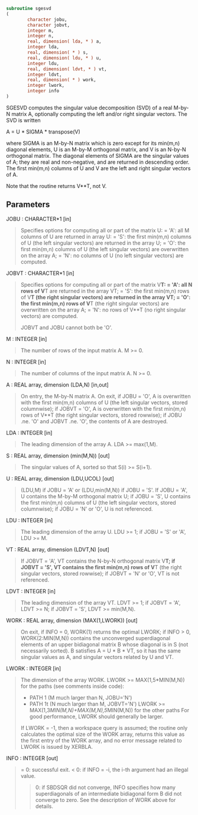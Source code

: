 ```fortran
subroutine sgesvd
(
        character jobu,
        character jobvt,
        integer m,
        integer n,
        real, dimension( lda, * ) a,
        integer lda,
        real, dimension( * ) s,
        real, dimension( ldu, * ) u,
        integer ldu,
        real, dimension( ldvt, * ) vt,
        integer ldvt,
        real, dimension( * ) work,
        integer lwork,
        integer info
)
```

SGESVD computes the singular value decomposition (SVD) of a real
M-by-N matrix A, optionally computing the left and/or right singular
vectors. The SVD is written

A = U * SIGMA * transpose(V)

where SIGMA is an M-by-N matrix which is zero except for its
min(m,n) diagonal elements, U is an M-by-M orthogonal matrix, and
V is an N-by-N orthogonal matrix.  The diagonal elements of SIGMA
are the singular values of A; they are real and non-negative, and
are returned in descending order.  The first min(m,n) columns of
U and V are the left and right singular vectors of A.

Note that the routine returns V**T, not V.

## Parameters
JOBU : CHARACTER*1 [in]
> Specifies options for computing all or part of the matrix U:
> = 'A':  all M columns of U are returned in array U:
> = 'S':  the first min(m,n) columns of U (the left singular
> vectors) are returned in the array U;
> = 'O':  the first min(m,n) columns of U (the left singular
> vectors) are overwritten on the array A;
> = 'N':  no columns of U (no left singular vectors) are
> computed.

JOBVT : CHARACTER*1 [in]
> Specifies options for computing all or part of the matrix
> V**T:
> = 'A':  all N rows of V**T are returned in the array VT;
> = 'S':  the first min(m,n) rows of V**T (the right singular
> vectors) are returned in the array VT;
> = 'O':  the first min(m,n) rows of V**T (the right singular
> vectors) are overwritten on the array A;
> = 'N':  no rows of V**T (no right singular vectors) are
> computed.
> 
> JOBVT and JOBU cannot both be 'O'.

M : INTEGER [in]
> The number of rows of the input matrix A.  M >= 0.

N : INTEGER [in]
> The number of columns of the input matrix A.  N >= 0.

A : REAL array, dimension (LDA,N) [in,out]
> On entry, the M-by-N matrix A.
> On exit,
> if JOBU = 'O',  A is overwritten with the first min(m,n)
> columns of U (the left singular vectors,
> stored columnwise);
> if JOBVT = 'O', A is overwritten with the first min(m,n)
> rows of V**T (the right singular vectors,
> stored rowwise);
> if JOBU .ne. 'O' and JOBVT .ne. 'O', the contents of A
> are destroyed.

LDA : INTEGER [in]
> The leading dimension of the array A.  LDA >= max(1,M).

S : REAL array, dimension (min(M,N)) [out]
> The singular values of A, sorted so that S(i) >= S(i+1).

U : REAL array, dimension (LDU,UCOL) [out]
> (LDU,M) if JOBU = 'A' or (LDU,min(M,N)) if JOBU = 'S'.
> If JOBU = 'A', U contains the M-by-M orthogonal matrix U;
> if JOBU = 'S', U contains the first min(m,n) columns of U
> (the left singular vectors, stored columnwise);
> if JOBU = 'N' or 'O', U is not referenced.

LDU : INTEGER [in]
> The leading dimension of the array U.  LDU >= 1; if
> JOBU = 'S' or 'A', LDU >= M.

VT : REAL array, dimension (LDVT,N) [out]
> If JOBVT = 'A', VT contains the N-by-N orthogonal matrix
> V**T;
> if JOBVT = 'S', VT contains the first min(m,n) rows of
> V**T (the right singular vectors, stored rowwise);
> if JOBVT = 'N' or 'O', VT is not referenced.

LDVT : INTEGER [in]
> The leading dimension of the array VT.  LDVT >= 1; if
> JOBVT = 'A', LDVT >= N; if JOBVT = 'S', LDVT >= min(M,N).

WORK : REAL array, dimension (MAX(1,LWORK)) [out]
> On exit, if INFO = 0, WORK(1) returns the optimal LWORK;
> if INFO > 0, WORK(2:MIN(M,N)) contains the unconverged
> superdiagonal elements of an upper bidiagonal matrix B
> whose diagonal is in S (not necessarily sorted). B
> satisfies A = U * B * VT, so it has the same singular values
> as A, and singular vectors related by U and VT.

LWORK : INTEGER [in]
> The dimension of the array WORK.
> LWORK >= MAX(1,5*MIN(M,N)) for the paths (see comments inside code):
> - PATH 1  (M much larger than N, JOBU='N')
> - PATH 1t (N much larger than M, JOBVT='N')
> LWORK >= MAX(1,3*MIN(M,N)+MAX(M,N),5*MIN(M,N)) for the other paths
> For good performance, LWORK should generally be larger.
> 
> If LWORK = -1, then a workspace query is assumed; the routine
> only calculates the optimal size of the WORK array, returns
> this value as the first entry of the WORK array, and no error
> message related to LWORK is issued by XERBLA.

INFO : INTEGER [out]
> = 0:  successful exit.
> < 0:  if INFO = -i, the i-th argument had an illegal value.
> > 0:  if SBDSQR did not converge, INFO specifies how many
> superdiagonals of an intermediate bidiagonal form B
> did not converge to zero. See the description of WORK
> above for details.
